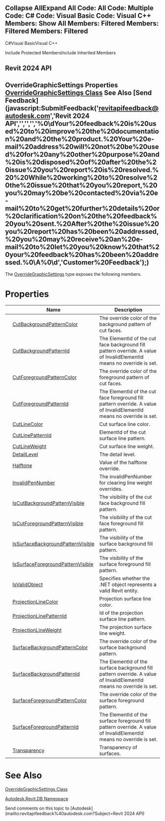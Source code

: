 ﻿

Collapse AllExpand All Code: All Code: Multiple Code: C# Code: Visual Basic Code: Visual C++  Members: Show All Members: Filtered Members: Filtered Members: Filtered   
---  
  
C#Visual BasicVisual C++

Include Protected MembersInclude Inherited Members

Revit 2024 API  
---  
OverrideGraphicSettings Properties  
[OverrideGraphicSettings Class](eb2bd6b6-b7b2-5452-2070-2dbadb9e068a.md) See Also [Send Feedback](javascript:SubmitFeedback\('revitapifeedback@autodesk.com','Revit 2024 API','','','','%0\\dYour%20feedback%20is%20used%20to%20improve%20the%20documentation%20and%20the%20product.%20Your%20e-mail%20address%20will%20not%20be%20used%20for%20any%20other%20purpose%20and%20is%20disposed%20of%20after%20the%20issue%20you%20report%20is%20resolved.%20%20While%20working%20to%20resolve%20the%20issue%20that%20you%20report,%20you%20may%20be%20contacted%20via%20e-mail%20to%20get%20further%20details%20or%20clarification%20on%20the%20feedback%20you%20sent.%20After%20the%20issue%20you%20report%20has%20been%20addressed,%20you%20may%20receive%20an%20e-mail%20to%20let%20you%20know%20that%20your%20feedback%20has%20been%20addressed.%0\\A%0\\d','Customer%20Feedback'\);)  
---  
  
The [OverrideGraphicSettings](eb2bd6b6-b7b2-5452-2070-2dbadb9e068a.md) type exposes the following members.

# Properties

|  | Name | Description |
| --- | --- | --- |
|  | [CutBackgroundPatternColor](aee604d4-f2d0-0d7f-9547-bdead70cf60e.md) | The override color of the background pattern of cut faces. |
|  | [CutBackgroundPatternId](fdd76258-57ff-1e74-8899-ee17bff133f6.md) | The ElementId of the cut face background fill pattern override. A value of InvalidElementId means no override is set. |
|  | [CutForegroundPatternColor](7408f78d-480e-0afa-ba6b-33197504b894.md) | The override color of the foreground pattern of cut faces. |
|  | [CutForegroundPatternId](e282ebe8-2744-3419-7da0-ef8cda7e3a8c.md) | The ElementId of the cut face foreground fill pattern override. A value of InvalidElementId means no override is set. |
|  | [CutLineColor](415b5823-fcb1-2eea-23e4-13a0a07b7bfa.md) | Cut surface line color. |
|  | [CutLinePatternId](b27703e8-6f6e-8def-d5e9-f508f091a068.md) | ElementId of the cut surface line pattern. |
|  | [CutLineWeight](f06ecb22-3800-6078-e437-eb9ffe32f7c7.md) | Cut surface line weight. |
|  | [DetailLevel](e7042469-8b4d-6e4a-179d-bb0631c4019e.md) | The detail level. |
|  | [Halftone](b5c650c1-7de9-227b-5640-a42dd2807ec1.md) | Value of the halftone override. |
|  | [InvalidPenNumber](d478c0a3-6a29-0b39-365f-1cc9394ab30b.md) | The invalidPenNumber for clearing line weight overrides. |
|  | [IsCutBackgroundPatternVisible](48fc6a1c-9d62-5d06-0206-6d790c77a6fb.md) | The visibility of the cut face background fill pattern. |
|  | [IsCutForegroundPatternVisible](8774096d-548d-54a5-2276-445b6bae3bfc.md) | The visibility of the cut face foreground fill pattern. |
|  | [IsSurfaceBackgroundPatternVisible](cc7da645-38b1-a0f6-4b32-f455f6354691.md) | The visibility of the surface background fill pattern. |
|  | [IsSurfaceForegroundPatternVisible](8602c881-c7e2-c0a5-bff0-2ec53f558405.md) | The visibility of the surface foreground fill pattern. |
|  | [IsValidObject](0c5eb670-de18-2456-6b22-f062212484b3.md) | Specifies whether the .NET object represents a valid Revit entity. |
|  | [ProjectionLineColor](7bcf2737-5828-b33e-0005-0d555971cc30.md) | Projection surface line color. |
|  | [ProjectionLinePatternId](1aa202a8-bc28-bd00-e00b-3ea339d83ac1.md) | Id of the projection surface line pattern. |
|  | [ProjectionLineWeight](b62db3ad-64fd-7dc8-6e31-355894b90f92.md) | The projection surface line weight. |
|  | [SurfaceBackgroundPatternColor](af4ab993-023c-c02d-9882-3e7c7ba335ae.md) | The override color of the surface background pattern. |
|  | [SurfaceBackgroundPatternId](e3837120-6205-c990-5151-885c0099e2b4.md) | The ElementId of the surface background fill pattern override. A value of InvalidElementId means no override is set. |
|  | [SurfaceForegroundPatternColor](4b9428fc-1822-3cf4-1376-b4a74bd05c06.md) | The override color of the surface foreground pattern. |
|  | [SurfaceForegroundPatternId](cd64973e-4dd9-67a2-fb29-16d6c913f623.md) | The ElementId of the surface foreground fill pattern override. A value of InvalidElementId means no override is set. |
|  | [Transparency](2a93423a-b864-2e2d-1b08-decbf0c8bd74.md) | Transparency of surfaces. |
  
# See Also

[OverrideGraphicSettings Class](eb2bd6b6-b7b2-5452-2070-2dbadb9e068a.md)

[Autodesk.Revit.DB Namespace](87546ba7-461b-c646-cbb1-2cb8f5bff8b2.md)

Send comments on this topic to [Autodesk](mailto:revitapifeedback%40autodesk.com?Subject=Revit 2024 API)
